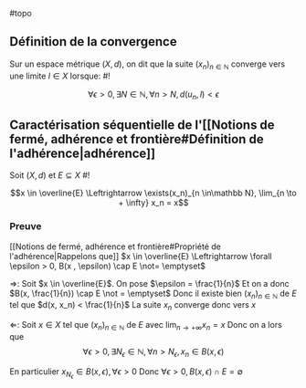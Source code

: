 #topo
## Définition de la convergence
Sur un espace métrique $(X, d)$, on dit que la suite $(x_n)_{n \in \mathbb N}$ converge vers une limite $l \in X$ lorsque: #!

$$\forall \epsilon > 0, \exists N \in \mathbb N, \forall n > N, d(u_n, l) < \epsilon$$
<!--ID: 1729504947001-->



## Caractérisation séquentielle de l'[[Notions de fermé, adhérence et frontière#Définition de l'adhérence|adhérence]]
Soit $(X, d)$ et $E \subseteq X$ #!

$$x \in \overline{E} \Leftrightarrow \exists(x_n)_{n \in\mathbb N}, \lim_{n \to + \infty} x_n = x$$
<!--ID: 1729504947004-->



### Preuve
[[Notions de fermé, adhérence et frontière#Propriété de l'adhérence|Rappelons que]] $x \in \overline{E} \Leftrightarrow \forall \epsilon > 0, B(x , \epsilon) \cap E \not= \emptyset$ 

$\Rightarrow$: Soit $x \in \overline{E}$. On pose $\epsilon = \frac{1}{n}$ Et on a donc $B(x, \frac{1}{n}) \cap E \not = \emptyset$ 
Donc il existe bien $(x_n)_{n \in \mathbb N}$ de $E$ tel que $d(x, x_n) < \frac{1}{n}$
La suite $x_n$ converge donc vers $x$

$\Leftarrow$: Soit $x \in X$ tel que $(x_n)_{n \in \mathbb N}$ de $E$ avec $\lim_{n \to +\infty} x_n = x$
Donc on a lors que
$$\forall \epsilon > 0, \exists N_\epsilon \in \mathbb N, \forall n > N_\epsilon, x_n \in B(x, \epsilon)$$

En particulier $x_ {N_\epsilon} \in B(x, \epsilon), \forall \epsilon > 0$
Donc $\forall \epsilon > 0, B(x, \epsilon) \cap E = \emptyset$
